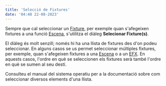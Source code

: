 ```yaml
---
title: 'Selecció de Fixtures'
date: '04:48 22-08-2023'
---
```


Sempre que cal seleccionar un [Fixture](/basics/glossary-and-concepts#fixtures), per exemple quan s'afegeixen fixtures a una funció [Escena](/basics/glossary-and-concepts#escena), s'utilitza el diàleg **Selecionar Fixture(s)**.

El diàleg és molt senzill; només hi ha una llista de fixtures des d'on podeu seleccionar. En alguns casos se us permet seleccionar múltiples fixtures, per exemple, quan s'afegeixen fixtures a una [Escena](/basics/glossary-and-concepts#escena) o a un [EFX](/basics/glossary-and-concepts#efx). En aquests casos, l'ordre en què se seleccionen els fixtures serà també l'ordre en què se sumen al seu destí.

Consulteu el manual del sistema operatiu per a la documentació sobre com seleccionar diversos elements d'una llista.
